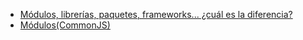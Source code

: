 - [Módulos, librerías, paquetes, frameworks... ¿cuál es la diferencia?](http://community.laboratoria.la/t/modulos75)
- [Módulos(CommonJS)](https://nodejs.org/docs/latest-v0.10.x/api/modules.html)


